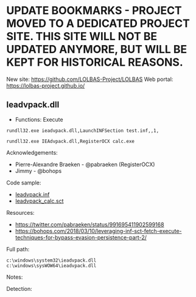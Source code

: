 # UPDATE BOOKMARKS - PROJECT MOVED TO A DEDICATED PROJECT SITE. THIS SITE WILL NOT BE UPDATED ANYMORE, BUT WILL BE KEPT FOR HISTORICAL REASONS.
New site: https://github.com/LOLBAS-Project/LOLBAS
Web portal: https://lolbas-project.github.io/ 
## Ieadvpack.dll

* Functions: Execute

```
rundll32.exe ieadvpack.dll,LaunchINFSection test.inf,,1,   

rundll32.exe IEAdvpack.dll,RegisterOCX calc.exe   
```

Acknowledgements:
* Pierre-Alexandre Braeken - @pabraeken (RegisterOCX)
* Jimmy - @bohops

Code sample:
* [Ieadvpack.inf](https://raw.githubusercontent.com/api0cradle/LOLBAS/master/OSLibraries/Payload/Ieadvpack.inf)    
* [Ieadvpack_calc.sct](https://raw.githubusercontent.com/api0cradle/LOLBAS/master/OSLibraries/Payload/Ieadvpack_calc.sct)

Resources:
* https://twitter.com/pabraeken/status/991695411902599168
* https://bohops.com/2018/03/10/leveraging-inf-sct-fetch-execute-techniques-for-bypass-evasion-persistence-part-2/

Full path:
```
c:\windows\system32\ieadvpack.dll
c:\windows\sysWOW64\ieadvpack.dll
```

Notes:



Detection:


 
